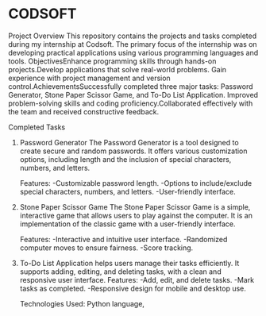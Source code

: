 # CODSOFT
Project Overview
This repository contains the projects and tasks completed during my internship at Codsoft. The primary focus of the internship was on developing practical applications using various programming languages and tools.
ObjectivesEnhance programming skills through hands-on projects.Develop applications that solve real-world problems.
Gain experience with project management and version control.AchievementsSuccessfully completed three major tasks: Password Generator, Stone Paper Scissor Game, and To-Do List Application.
Improved problem-solving skills and coding proficiency.Collaborated effectively with the team and received constructive feedback.

Completed Tasks

1)  Password Generator
    The Password Generator is a tool designed to create secure and random passwords. It offers various customization options, including length and the inclusion of special characters, numbers, and letters.
    
    Features:
    -Customizable password length.
    -Options to include/exclude special characters, numbers, and letters.
    -User-friendly interface.
    

3) Stone Paper Scissor Game
   The Stone Paper Scissor Game is a simple, interactive game that allows users to play against the computer. It is an implementation of the classic game with a user-friendly interface.

   Features:
   -Interactive and intuitive user interface.
   -Randomized computer moves to ensure fairness.
   -Score tracking.
   
5) To-Do List Application
   helps users manage their tasks efficiently. It supports adding, editing, and deleting tasks, with a clean and responsive user interface.
   Features:
   -Add, edit, and delete tasks.
   -Mark tasks as completed.
   -Responsive design for mobile and desktop use.

   Technologies Used:
   Python language,
